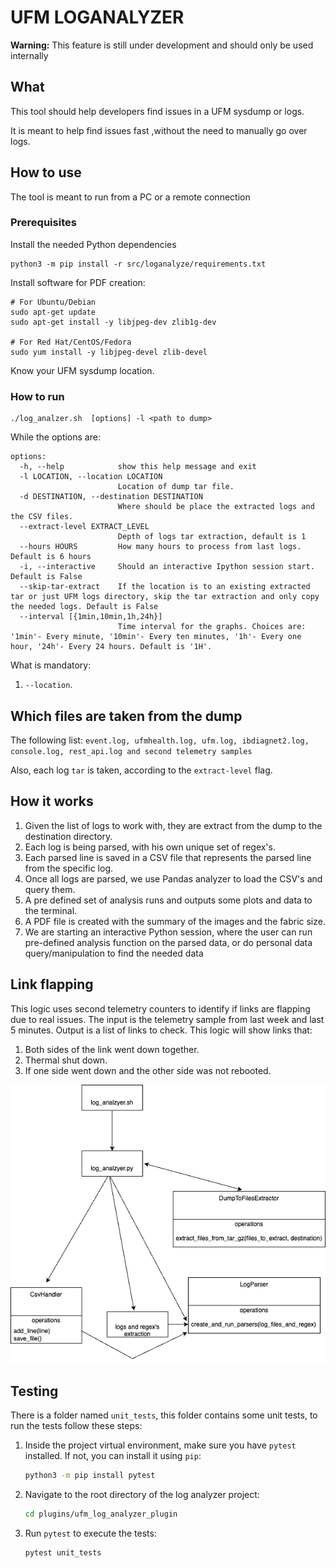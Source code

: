 # UFM LOGANALYZER

**Warning:** This feature is still under development and should only be used internally

## What
This tool should help developers find issues in a UFM sysdump or logs.

It is meant to help find issues fast ,without the need to manually go over logs.

## How to use
The tool is meant to run from a PC or a remote connection

### Prerequisites
Install the needed Python dependencies
```
python3 -m pip install -r src/loganalyze/requirements.txt
```
Install software for PDF creation:
```
# For Ubuntu/Debian
sudo apt-get update
sudo apt-get install -y libjpeg-dev zlib1g-dev

# For Red Hat/CentOS/Fedora
sudo yum install -y libjpeg-devel zlib-devel
```
Know your UFM sysdump location.

### How to run
```
./log_analzer.sh  [options] -l <path to dump>
```

While the options are:
```
options:
  -h, --help            show this help message and exit
  -l LOCATION, --location LOCATION
                        Location of dump tar file.
  -d DESTINATION, --destination DESTINATION
                        Where should be place the extracted logs and the CSV files.
  --extract-level EXTRACT_LEVEL
                        Depth of logs tar extraction, default is 1
  --hours HOURS         How many hours to process from last logs. Default is 6 hours
  -i, --interactive     Should an interactive Ipython session start. Default is False
  --skip-tar-extract    If the location is to an existing extracted tar or just UFM logs directory, skip the tar extraction and only copy the needed logs. Default is False
  --interval [{1min,10min,1h,24h}]
                        Time interval for the graphs. Choices are: '1min'- Every minute, '10min'- Every ten minutes, '1h'- Every one hour, '24h'- Every 24 hours. Default is '1H'.
  ```

What is mandatory:
1. `--location`.

## Which files are taken from the dump
The following list: `event.log, ufmhealth.log, ufm.log, ibdiagnet2.log, console.log, rest_api.log and second telemetry samples`

Also, each log `tar` is taken, according to the `extract-level` flag.
## How it works
1. Given the list of logs to work with, they are extract from the dump to the destination directory.
2. Each log is being parsed, with his own unique set of regex's.
3. Each parsed line is saved in a CSV file that represents the parsed line from the specific log.
4. Once all logs are parsed, we use Pandas analyzer to load the CSV's and query them.
5. A pre defined set of analysis runs and outputs some plots and data to the terminal.
6. A PDF file is created with the summary of the images and the fabric size.
7. We are starting an interactive Python session, where the user can run pre-defined analysis function on the parsed data, or do personal data query/manipulation to find the needed data

## Link flapping
This logic uses second telemetry counters to identify if links are flapping due to real issues.
The input is the telemetry sample from last week and last 5 minutes.
Output is a list of links to check.
This logic will show links that:
1. Both sides of the link went down together.
2. Thermal shut down.
3. If one side went down and the other side was not rebooted.

![Tool flow](img/loganalzer.png)

## Testing

There is a folder named `unit_tests`, this folder contains some unit tests, to run the tests follow these steps:

1. Inside the project virtual environment, make sure you have `pytest` installed.
  If not, you can install it using `pip`:
   ```bash
   python3 -m pip install pytest 
2. Navigate to the root directory of the log analyzer project:
    ```bash
    cd plugins/ufm_log_analyzer_plugin
3. Run `pytest` to execute the tests:
    ```bash
    pytest unit_tests